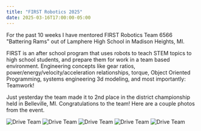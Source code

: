 ```yaml
---
title: "FIRST Robotics 2025"
date: 2025-03-16T17:00:00-05:00
---
```


For the past 10 weeks I have mentored FIRST Robotics Team 6566 "Battering Rams" out of Lamphere High School in Madison Heights, MI. 

FIRST is an after school program that uses robots to teach STEM topics to high school students, and prepare them for work in a team based environment. Engineering concepts like gear ratios, power/energy/velocity/acceleration relationships, torque, Object Oriented Programming, systems engineering 3d modeling, and most importantly: Teamwork! 

Just yesterday the team made it to 2nd place in the district championship held in Belleville, MI. Congratulations to the team! Here are a couple photos from the event.


![Drive Team](/articles/images/frc2025belleville/group_pic.jpg)
![Drive Team](/articles/images/frc2025belleville/pit_group_pic_s.jpg)
![Drive Team](/articles/images/frc2025belleville/me_and_the_bot.jpg)
![Drive Team](/articles/images/frc2025belleville/hanging_bot.jpg)
![Drive Team](/articles/images/frc2025belleville/drive_team.jpg)